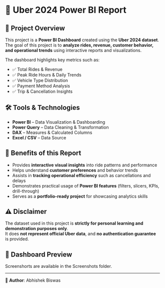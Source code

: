 # 🚖 Uber 2024 Power BI Report  

## 📌 Project Overview  
This project is a **Power BI Dashboard** created using the **Uber 2024 dataset**.  
The goal of this project is to **analyze rides, revenue, customer behavior, and operational trends** using interactive reports and visualizations.  

The dashboard highlights key metrics such as:  
- ✅ Total Rides & Revenue  
- ✅ Peak Ride Hours & Daily Trends  
- ✅ Vehicle Type Distribution  
- ✅ Payment Method Analysis  
- ✅ Trip & Cancellation Insights  

## 🛠️ Tools & Technologies  
- **Power BI** – Data Visualization & Dashboarding  
- **Power Query** – Data Cleaning & Transformation  
- **DAX** – Measures & Calculated Columns  
- **Excel / CSV** – Data Source  

## 🎯 Benefits of this Report  
- Provides **interactive visual insights** into ride patterns and performance  
- Helps understand **customer preferences** and behavior trends  
- Assists in **tracking operational efficiency** such as cancellations and delays  
- Demonstrates practical usage of **Power BI features** (filters, slicers, KPIs, drill-through)  
- Serves as a **portfolio-ready project** for showcasing analytics skills  

## ⚠️ Disclaimer  
The dataset used in this project is **strictly for personal learning and demonstration purposes only**.  
It does **not represent official Uber data**, and **no authentication guarantee** is provided.  

## 📸 Dashboard Preview  
Screenshorts are available in the Screenshots folder.

---

👤 **Author**: Abhishek Biswas  
